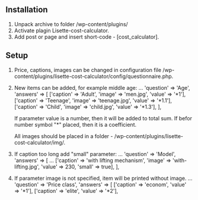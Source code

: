 Installation
---------

1. Unpack archive to folder /wp-content/plugins/
2. Activate plagin Lisette-cost-calculator.
3. Add post or page and insert short-code - [cost_calculator].

Setup
---------

1. Price, captions, images can be changed in configuration file 
   /wp-content/plugins/lisette-cost-calculator/config/questionnaire.php.
2. New items can be added, for example middle age:
   ...
   'question' => 'Age',
      'answers' => [
         ['caption' => 'Adult', 'image' => 'men.jpg', 'value' => '*1'],
         ['caption' => 'Teenage', 'image' => 'teenage.jpg', 'value' => '*1.1'],
         ['caption' => 'Child', 'image' => 'child.jpg', 'value' => '*1.3'],
       ],
   
   If parameter value is a number, then it will be added to total sum.
   If befor number symbol "*" placed, then it is a coefficient.
   
   All images should be placed in a folder - 
   /wp-content/plugins/lisette-cost-calculator/img/.
3. If caption too long add "small" parameter:
   ...
   'question' => 'Model',
      'answers' => [
         ...
         ['caption' => 'with lifting mechanism', 'image' => 'with-lifting.jpg', 'value' => 230, 'small' => true],
       ],
5. If parameter image is not specified, item will be printed without image.
   ...
   'question' => 'Price class',
      'answers' => [
         ['caption' => 'econom', 'value' => '*1'],
         ['caption' => 'elite', 'value' => '*2'],
